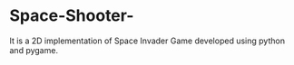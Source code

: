 # Space-Shooter-

It is a 2D implementation of Space Invader Game 
developed using python and pygame. 
